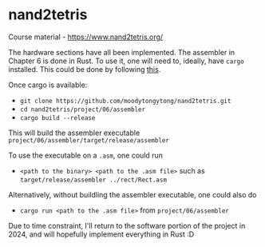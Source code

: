 # nand2tetris

Course material - https://www.nand2tetris.org/

The hardware sections have all been implemented.  The assembler in Chapter 6 is done in Rust.  To use it, one will need to, ideally, have `cargo` installed.  This could be done by following [this](https://doc.rust-lang.org/cargo/getting-started/installation.html).

Once cargo is available:
- `git clone https://github.com/moodytongytong/nand2tetris.git`
- `cd nand2tetris/project/06/assembler`
- `cargo build --release`

This will build the assembler executable `project/06/assembler/target/release/assembler`

To use the executable on a `.asm`, one could run
- `<path to the binary> <path to the .asm file>` such as `target/release/assembler ../rect/Rect.asm`

Alternatively, without buildling the assembler executable, one could also do
- `cargo run <path to the .asm file>` from `project/06/assembler`


Due to time constraint, I'll return to the software portion of the project in 2024, and will hopefully implement everything in Rust :D
